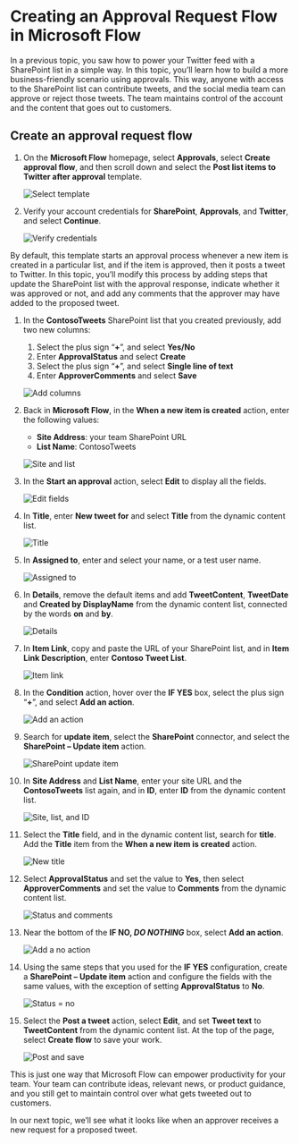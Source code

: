 <properties
   pageTitle="Creating an Approval Request | Microsoft Flow"
   description="Creating an Approval Request in Microsoft Flow"
   services=""
   suite="flow"
   documentationCenter="na"
   authors="msftman"
   manager="anneta"
   editor=""
   tags=""
   featuredVideoId="65yz8tqnWe0"
   courseDuration="4m"/>

<tags
   ms.service="flow"
   ms.devlang="na"
   ms.topic="get-started-article"
   ms.tgt_pltfrm="na"
   ms.workload="na"
   ms.date="08/16/2017"
   ms.author="deonhe"/>

# Creating an Approval Request Flow in Microsoft Flow 
In a previous topic, you saw how to power your Twitter feed with a SharePoint list in a  simple way. In this topic, you’ll learn how to build a more business-friendly scenario using approvals. This way, anyone with access to the SharePoint list can contribute tweets, and the social media team can approve or reject those tweets. The team maintains control of the account and the content that goes out to customers. 

## Create an approval request flow

1. On the **Microsoft Flow** homepage, select **Approvals**, select **Create approval flow**, and then scroll down and select the **Post list items to Twitter after approval** template. 

    ![Select template](./media-v2/learning-approval-center/create-approval.png)

1. Verify your account credentials for **SharePoint**, **Approvals**, and **Twitter**, and select **Continue**. 

    ![Verify credentials](./media-v2/learning-approval-center/verify-credentials.png)

By default, this template starts an approval process whenever a new item is created in a particular list, and if the item is approved, then it posts a tweet to Twitter. In this topic, you’ll modify this process by adding steps that update the SharePoint list with the approval response, indicate whether it was approved or not, and add any comments that the approver may have added to the proposed tweet. 

1. In the **ContosoTweets** SharePoint list that you created previously, add two new columns:
    1. Select the plus sign “**+**”, and select **Yes/No**
    1. Enter **ApprovalStatus** and select **Create**
    1. Select the plus sign “**+**”, and select **Single line of text**
    1. Enter **ApproverComments** and select **Save**

    ![Add columns](./media-v2/learning-approval-center/new-columns.png)

1. Back in **Microsoft Flow**, in the **When a new item is created** action, enter the following values:
    - **Site Address**: your team SharePoint URL
    - **List Name**: ContosoTweets

    ![Site and list](./media-v2/learning-approval-center/site-address.png)

1. In the **Start an approval** action, select **Edit** to display all the fields. 

    ![Edit fields](./media-v2/learning-approval-center/edit-all-fields.png)

1. In **Title**, enter **New tweet for** and select **Title** from the dynamic content list. 

    ![Title](./media-v2/learning-approval-center/tweet-title.png)


1. In **Assigned to**, enter and select your name, or a test user name. 

    ![Assigned to](./media-v2/learning-approval-center/tweet-assigned-to.png)

1. In **Details**, remove the default items and add **TweetContent**, **TweetDate** and **Created by DisplayName** from the dynamic content list, connected by the words **on** and **by**. 

    ![Details](./media-v2/learning-approval-center/tweet-details.png)


1. In **Item Link**, copy and paste the URL of your SharePoint list, and in **Item Link Description**, enter **Contoso Tweet List**. 

    ![Item link](./media-v2/learning-approval-center/tweet-item-link.png)

1. In the **Condition** action, hover over the **IF YES** box, select the plus sign “**+**”, and select **Add an action**. 

    ![Add an action](./media-v2/learning-approval-center/add-an-action.png)

1. Search for **update item**, select the **SharePoint** connector, and select the **SharePoint – Update item** action.

    ![SharePoint update item](./media-v2/learning-approval-center/update-item.png)

1. In **Site Address** and **List Name**, enter your site URL and the **ContosoTweets** list again, and in **ID**, enter **ID** from the dynamic content list. 

    ![Site, list, and ID](./media-v2/learning-approval-center/address-list-id.png)

1. Select the **Title** field, and in the dynamic content list, search for **title**. Add the **Title** item from the **When a new item is created** action. 

    ![New title](./media-v2/learning-approval-center/add-title.png)

1. Select **ApprovalStatus** and set the value to **Yes**, then select **ApproverComments** and set the value to **Comments** from the dynamic content list. 

    ![Status and comments](./media-v2/learning-approval-center/approver-status.png)

1. Near the bottom of the **IF NO, _DO NOTHING_** box, select **Add an action**.

    ![Add a no action](./media-v2/learning-approval-center/add-a-no-action.png)

1. Using the same steps that you used for the **IF YES** configuration, create a **SharePoint – Update item** action and configure the fields with the same values, with the exception of setting **ApprovalStatus** to **No**. 

    ![Status = no](./media-v2/learning-approval-center/status-no.png)

1. Select the **Post a tweet** action, select **Edit**, and set **Tweet text** to **TweetContent** from the dynamic content list.  At the top of the page, select **Create flow** to save your work. 

    ![Post and save](./media-v2/learning-approval-center/post-tweet.png)

This is just one way that Microsoft Flow can empower productivity for your team. Your team can contribute ideas, relevant news, or product guidance, and you still get to maintain control over what gets tweeted out to customers.

In our next topic, we’ll see what it looks like when an approver receives a new request for a proposed tweet. 


